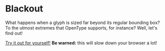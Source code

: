 # Blackout

What happens when a glyph is sized far beyond its regular bounding box? To the utmost extremes that OpenType supports, for instance? Well, let's find out!

[Try it out for yourself!](https://pixelambacht.nl/blackout/) **Be warned:** this will slow down your browser a lot!